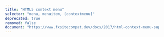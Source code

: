 ```yaml
---
title: "HTML5 context menu"
selector: "menu, menuitem, [contextmenu]"
deprecated: true
removed: false
document: "https://www.fxsitecompat.dev/docs/2017/html-context-menu-support-will-be-removed/"
---
```

